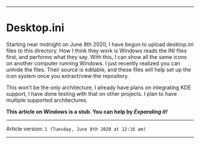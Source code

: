 ***

# Desktop.ini

Starting near midnight on June 8th 2020, I have begun to upload desktop.ini files to this directory. How I think they work is Windows reads the INI files first, and performs what they say. With this, I can show all the same icons on another computer running Windows. I just recently realized you can unhide the files. Their source is editable, and these files will help set up the icon system once you extract/view the repository.

This won't be the only architecture, I already have plans on integrating KDE support, I have done testing with that on other projects. I plan to have multiple supported architectures.

**This article on Windows is a stub. You can help by *Expanding it!***

***

Article version: `1 (Tuesday, June 8th 2020 at 12:16 am)`

***
